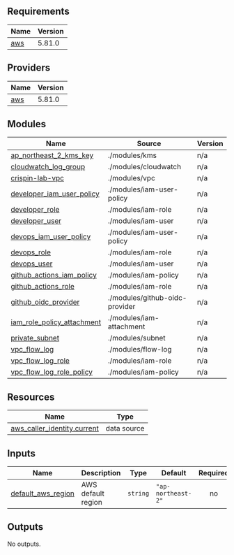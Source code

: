 <!-- BEGIN_TF_DOCS -->
## Requirements

| Name | Version |
|------|---------|
| <a name="requirement_aws"></a> [aws](#requirement\_aws) | 5.81.0 |

## Providers

| Name | Version |
|------|---------|
| <a name="provider_aws"></a> [aws](#provider\_aws) | 5.81.0 |

## Modules

| Name | Source | Version |
|------|--------|---------|
| <a name="module_ap_northeast_2_kms_key"></a> [ap\_northeast\_2\_kms\_key](#module\_ap\_northeast\_2\_kms\_key) | ./modules/kms | n/a |
| <a name="module_cloudwatch_log_group"></a> [cloudwatch\_log\_group](#module\_cloudwatch\_log\_group) | ./modules/cloudwatch | n/a |
| <a name="module_crispin-lab-vpc"></a> [crispin-lab-vpc](#module\_crispin-lab-vpc) | ./modules/vpc | n/a |
| <a name="module_developer_iam_user_policy"></a> [developer\_iam\_user\_policy](#module\_developer\_iam\_user\_policy) | ./modules/iam-user-policy | n/a |
| <a name="module_developer_role"></a> [developer\_role](#module\_developer\_role) | ./modules/iam-role | n/a |
| <a name="module_developer_user"></a> [developer\_user](#module\_developer\_user) | ./modules/iam-user | n/a |
| <a name="module_devops_iam_user_policy"></a> [devops\_iam\_user\_policy](#module\_devops\_iam\_user\_policy) | ./modules/iam-user-policy | n/a |
| <a name="module_devops_role"></a> [devops\_role](#module\_devops\_role) | ./modules/iam-role | n/a |
| <a name="module_devops_user"></a> [devops\_user](#module\_devops\_user) | ./modules/iam-user | n/a |
| <a name="module_github_actions_iam_policy"></a> [github\_actions\_iam\_policy](#module\_github\_actions\_iam\_policy) | ./modules/iam-policy | n/a |
| <a name="module_github_actions_role"></a> [github\_actions\_role](#module\_github\_actions\_role) | ./modules/iam-role | n/a |
| <a name="module_github_oidc_provider"></a> [github\_oidc\_provider](#module\_github\_oidc\_provider) | ./modules/github-oidc-provider | n/a |
| <a name="module_iam_role_policy_attachment"></a> [iam\_role\_policy\_attachment](#module\_iam\_role\_policy\_attachment) | ./modules/iam-attachment | n/a |
| <a name="module_private_subnet"></a> [private\_subnet](#module\_private\_subnet) | ./modules/subnet | n/a |
| <a name="module_vpc_flow_log"></a> [vpc\_flow\_log](#module\_vpc\_flow\_log) | ./modules/flow-log | n/a |
| <a name="module_vpc_flow_log_role"></a> [vpc\_flow\_log\_role](#module\_vpc\_flow\_log\_role) | ./modules/iam-role | n/a |
| <a name="module_vpc_flow_log_role_policy"></a> [vpc\_flow\_log\_role\_policy](#module\_vpc\_flow\_log\_role\_policy) | ./modules/iam-policy | n/a |

## Resources

| Name | Type |
|------|------|
| [aws_caller_identity.current](https://registry.terraform.io/providers/hashicorp/aws/5.81.0/docs/data-sources/caller_identity) | data source |

## Inputs

| Name | Description | Type | Default | Required |
|------|-------------|------|---------|:--------:|
| <a name="input_default_aws_region"></a> [default\_aws\_region](#input\_default\_aws\_region) | AWS default region | `string` | `"ap-northeast-2"` | no |

## Outputs

No outputs.
<!-- END_TF_DOCS -->